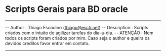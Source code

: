 # Scripts Gerais para BD oracle
-- ----------------------------------------------------------------------------------------
-- Author       : Thiago Escodino (thiago@escti.net)
-- Description  : Scripts criados com o intuito de agilizar tarefas do dia-a-dia.
-- ATENÇÃO      : Nem todos os scripts foram criados por mim. Caso seja o author e queira
                  os devidos creditos favor entrar em contato. 
-- ----------------------------------------------------------------------------------------
